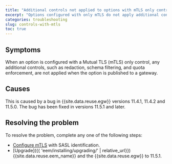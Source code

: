 ```yaml
---
title: "Additional controls not applied to options with mTLS only control"
excerpt: "Options configured with only mTLS do not apply additional controls such as redaction, schema filtering, or quota enforcement."
categories: troubleshooting
slug: controls-with-mtls
toc: true
---
```



## Symptoms

When an option is configured with a Mutual TLS (mTLS) only control, any additional controls, such as redaction, schema filtering, and quota enforcement, are not applied when the option is published to a gateway.

## Causes

This is caused by a bug in {{site.data.reuse.egw}} versions 11.4.1, 11.4.2 and 11.5.0. The bug has been fixed in versions 11.5.1 and later.

## Resolving the problem

To resolve the problem, complete any one of the following steps:

- [Configure mTLS](../../describe/option-controls/#mtls) with SASL identification.
- [Upgrade]({{ 'eem/installing/upgrading/' | relative_url}}) {{site.data.reuse.eem_name}} and the {{site.data.reuse.egw}} to 11.5.1.

